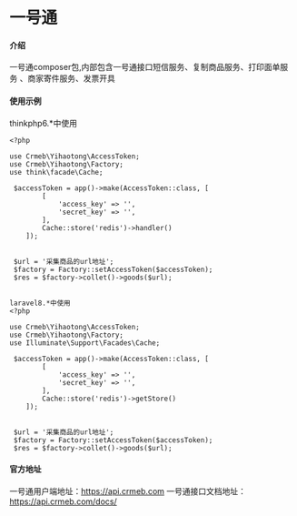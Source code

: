 # 一号通

#### 介绍
一号通composer包,内部包含一号通接口短信服务、复制商品服务、打印面单服务
、商家寄件服务、发票开具

#### 使用示例

thinkphp6.*中使用
```phpregexp
<?php

use Crmeb\Yihaotong\AccessToken;
use Crmeb\Yihaotong\Factory;
use think\facade\Cache;

 $accessToken = app()->make(AccessToken::class, [
        [
            'access_key' => '',
            'secret_key' => '',
        ],
        Cache::store('redis')->handler()
    ]);
  
  
 $url = '采集商品的url地址';
 $factory = Factory::setAccessToken($accessToken);
 $res = $factory->collet()->goods($url);

```

```phpregexp

laravel8.*中使用
<?php

use Crmeb\Yihaotong\AccessToken;
use Crmeb\Yihaotong\Factory;
use Illuminate\Support\Facades\Cache;

 $accessToken = app()->make(AccessToken::class, [
        [
            'access_key' => '',
            'secret_key' => '',
        ],
        Cache::store('redis')->getStore()
    ]);
  
  
 $url = '采集商品的url地址';
 $factory = Factory::setAccessToken($accessToken);
 $res = $factory->collet()->goods($url);

```

#### 官方地址

一号通用户端地址：https://api.crmeb.com
一号通接口文档地址：https://api.crmeb.com/docs/
